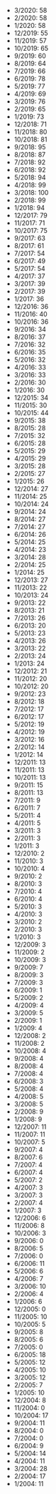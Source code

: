 *  3/2020: 58
*  2/2020: 58
*  1/2020: 58
*  12/2019: 55
*  11/2019: 57
*  10/2019: 65
*  9/2019: 60
*  8/2019: 64
*  7/2019: 66
*  6/2019: 78
*  5/2019: 77
*  4/2019: 69
*  3/2019: 76
*  2/2019: 65
*  1/2019: 73
*  12/2018: 71
*  11/2018: 80
*  10/2018: 81
*  9/2018: 95
*  8/2018: 87
*  7/2018: 92
*  6/2018: 92
*  5/2018: 94
*  4/2018: 99
*  3/2018: 100
*  2/2018: 99
*  1/2018: 94
*  12/2017: 79
*  11/2017: 71
*  10/2017: 75
*  9/2017: 63
*  8/2017: 61
*  7/2017: 54
*  6/2017: 49
*  5/2017: 54
*  4/2017: 37
*  3/2017: 39
*  2/2017: 39
*  1/2017: 36
*  12/2016: 36
*  11/2016: 40
*  10/2016: 36
*  9/2016: 34
*  8/2016: 37
*  7/2016: 32
*  6/2016: 35
*  5/2016: 32
*  4/2016: 33
*  3/2016: 33
*  2/2016: 30
*  1/2016: 30
*  12/2015: 34
*  11/2015: 30
*  10/2015: 44
*  9/2015: 38
*  8/2015: 28
*  7/2015: 32
*  6/2015: 28
*  5/2015: 29
*  4/2015: 29
*  3/2015: 28
*  2/2015: 27
*  1/2015: 26
*  12/2014: 27
*  11/2014: 25
*  10/2014: 24
*  9/2014: 24
*  8/2014: 27
*  7/2014: 27
*  6/2014: 26
*  5/2014: 25
*  4/2014: 23
*  3/2014: 28
*  2/2014: 25
*  1/2014: 25
*  12/2013: 27
*  11/2013: 22
*  10/2013: 24
*  9/2013: 22
*  8/2013: 21
*  7/2013: 26
*  6/2013: 20
*  5/2013: 23
*  4/2013: 26
*  3/2013: 22
*  2/2013: 24
*  1/2013: 24
*  12/2012: 21
*  11/2012: 20
*  10/2012: 20
*  9/2012: 23
*  8/2012: 18
*  7/2012: 17
*  6/2012: 17
*  5/2012: 19
*  4/2012: 19
*  3/2012: 16
*  2/2012: 14
*  1/2012: 14
*  12/2011: 13
*  11/2011: 13
*  10/2011: 13
*  9/2011: 15
*  8/2011: 13
*  7/2011: 9
*  6/2011: 7
*  5/2011: 4
*  4/2011: 5
*  3/2011: 3
*  2/2011: 3
*  1/2011: 3
*  12/2010: 2
*  11/2010: 3
*  10/2010: 4
*  9/2010: 2
*  8/2010: 3
*  7/2010: 4
*  6/2010: 4
*  5/2010: 3
*  4/2010: 3
*  3/2010: 2
*  2/2010: 3
*  1/2010: 3
*  12/2009: 3
*  11/2009: 2
*  10/2009: 3
*  9/2009: 7
*  8/2009: 3
*  7/2009: 3
*  6/2009: 1
*  5/2009: 2
*  4/2009: 4
*  3/2009: 5
*  2/2009: 1
*  1/2009: 4
*  12/2008: 2
*  11/2008: 2
*  10/2008: 4
*  9/2008: 4
*  8/2008: 4
*  7/2008: 4
*  6/2008: 3
*  5/2008: 4
*  4/2008: 5
*  3/2008: 5
*  2/2008: 9
*  1/2008: 9
*  12/2007: 11
*  11/2007: 11
*  10/2007: 5
*  9/2007: 4
*  8/2007: 6
*  7/2007: 4
*  6/2007: 4
*  5/2007: 2
*  4/2007: 3
*  3/2007: 3
*  2/2007: 4
*  1/2007: 3
*  12/2006: 6
*  11/2006: 8
*  10/2006: 3
*  9/2006: 0
*  8/2006: 5
*  7/2006: 0
*  6/2006: 11
*  5/2006: 6
*  4/2006: 7
*  3/2006: 10
*  2/2006: 4
*  1/2006: 6
*  12/2005: 0
*  11/2005: 10
*  10/2005: 5
*  9/2005: 8
*  8/2005: 6
*  7/2005: 0
*  6/2005: 18
*  5/2005: 12
*  4/2005: 10
*  3/2005: 12
*  2/2005: 7
*  1/2005: 10
*  12/2004: 8
*  11/2004: 0
*  10/2004: 17
*  9/2004: 11
*  8/2004: 0
*  7/2004: 0
*  6/2004: 9
*  5/2004: 14
*  4/2004: 11
*  3/2004: 28
*  2/2004: 17
*  1/2004: 11